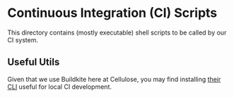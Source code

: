 # Continuous Integration (CI) Scripts

This directory contains (mostly executable) shell scripts to be called by our CI system.

## Useful Utils

Given that we use Buildkite here at Cellulose, you may find installing [their CLI](https://github.com/buildkite/cli)
useful for local CI development.
